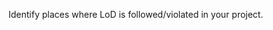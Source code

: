 <panel type="info" header="`W10.1a` Can explain the Law of Demeter :star::star::star:" expanded no-close>
  <include src="../../book/principles/lawOfDemeter/unit-inElsewhere-asFlat.md" boilerplate />
  <panel header="{{glyphicon_folder_close}} Evidence" expanded>

Identify places where LoD is followed/violated in your project.

  </panel>
</panel>

<panel type="success" header="`W10.1b` Can explain SOLID principles :star::star::star::star:" expanded no-close>
  <include src="../../book/principles/solidPrinciples/unit-inElsewhere-asFlat.md" boilerplate />
<!-- TODO: add evidence -->
</panel>

<panel type="success" header="`W10.1c` Can explain YAGNI principle :star::star::star::star:" expanded no-close>
  <include src="../../book/principles/yagniPrinciple/unit-inElsewhere-asFlat.md" boilerplate />
<!-- TODO: add evidence -->
</panel>

<panel type="success" header="`W10.1d` Can explain DRY principle :star::star::star::star:" expanded no-close>
  <include src="../../book/principles/dryPrinciple/unit-inElsewhere-asFlat.md" boilerplate />
<!-- TODO: add evidence -->
</panel>

<panel type="success" header="`W10.1e` Can explain Brooks' law :star::star::star::star:" expanded no-close>
  <include src="../../book/principles/brooksLaw/unit-inElsewhere-asFlat.md" boilerplate />
<!-- TODO: add evidence -->
</panel>
